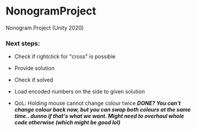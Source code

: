 # NonogramProject

Nonogram Project (Unity 2020)

### Next steps:

- Check if rightclick for "cross" is possible

- Provide solution
- Check if solved
- Load encoded numbers on the side to given solution

- QoL: Holding mouse cannot change colour twice **_DONE? You can't change colour back now, but you can swap both colours at the same time.. dunno if that's what we want. Might need to overhaul whole code otherwise (which might be good lol)_**
